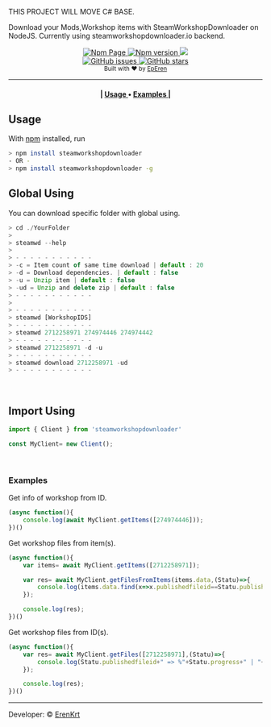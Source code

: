 
THIS PROJECT WILL MOVE C# BASE.

Download your Mods,Workshop items with SteamWorkshopDownloader on NodeJS.
Currently using steamworkshopdownloader.io backend. 
<div align="center">
    <a href="https://www.npmjs.com/package/steamworkshopdownloader">
        <img alt="Npm Page" src="https://img.shields.io/badge/steamworkshopdownloader-red?style=for-the-badge&logo=npm">
        <img alt="Npm version" src="https://img.shields.io/npm/v/steamworkshopdownloader?style=for-the-badge">
    </a>
    <img src="https://img.shields.io/npm/l/steamworkshopdownloader?style=for-the-badge">
    <br>
    <a href="https://github.com/ErenKrt/Node-SteamWorkshopDownloader/issues">
        <img alt="GitHub issues" src="https://img.shields.io/github/issues/ErenKrt/Node-SteamWorkshopDownloader?style=for-the-badge">
    </a>
    <a href="https://github.com/ErenKrt/Node-SteamWorkshopDownloader/stargazers">
        <img alt="GitHub stars" src="https://img.shields.io/github/stars/ErenKrt/Node-SteamWorkshopDownloader?style=for-the-badge">
    </a>
</div>
<div align="center">
  <sub>Built with ❤︎ by
  <a href="https://instagram.com/ep.eren/">EpEren</a>
</div>
<hr>
<div align="center">
  <h4>
  |
    <a href="#usage">
      Usage
    </a>
    •
     <a href="#examples">
      Examples
    </a>
    |
  </h4>
</div>

## Usage
With [npm](https://npmjs.org/) installed, run
<br>
```sh
> npm install steamworkshopdownloader
- OR - 
> npm install steamworkshopdownloader -g
```
## Global Using
You can download specific folder with global using.
```js
> cd ./YourFolder
>
> steamwd --help
>
> - - - - - - - - - - -
> -c = Item count of same time download | default : 20
> -d = Download dependencies. | default : false
> -u = Unzip item | default : false
> -ud = Unzip and delete zip | default : false
> - - - - - - - - - - -
>
> - - - - - - - - - - -
> steamwd [WorkshopIDS]
> - - - - - - - - - - -
> steamwd 2712258971 274974446 274974442
> - - - - - - - - - - -
> steamwd 2712258971 -d -u
> - - - - - - - - - - -
> steamwd download 2712258971 -ud
> - - - - - - - - - - -
```
<br>

## Import Using
```js
import { Client } from 'steamworkshopdownloader'

const MyClient= new Client();
```
<br>

### Examples
Get info of workshop from ID.
```js
(async function(){
    console.log(await MyClient.getItems([274974446]));
})()
```

Get workshop files from item(s).
```js
(async function(){
    var items= await MyClient.getItems([2712258971]);

    var res= await MyClient.getFilesFromItems(items.data,(Statu)=>{
        console.log(items.data.find(x=>x.publishedfileid==Statu.publishedfileid).title_disk_safe+" => %"+Statu.progress+" | "+Statu.status);
    });

    console.log(res);
})()
```

Get workshop files from ID(s).
```js
(async function(){
    var res= await MyClient.getFiles([2712258971],(Statu)=>{
        console.log(Statu.publishedfileid+" => %"+Statu.progress+" | "+Statu.status);
    });

    console.log(res);
})()
```
<hr>

Developer: &copy; [ErenKrt](https://www.instagram.com/ep.eren/)
